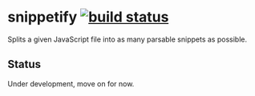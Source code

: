# snippetify [![build status](https://secure.travis-ci.org/thlorenz/snippetify.png)](http://next.travis-ci.org/thlorenz/snippetify)

Splits a given JavaScript file into as many parsable snippets as possible.

## Status

Under development, move on for now.
